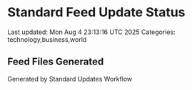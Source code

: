 # Standard Feed Update Status
Last updated: Mon Aug  4 23:13:16 UTC 2025
Categories: technology,business,world

## Feed Files Generated

Generated by Standard Updates Workflow
